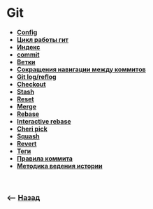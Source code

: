 # Git

* **<a href="./pages/config/readme.md">Config</a>**
* **<a href="./pages/cycle/readme.md">Цикл работы гит</a>**
* **<a href="./pages/index/readme.md">Индекс</a>**
* **<a href="./pages/commit/readme.md">commit</a>**
* **<a href="./pages/branches/readme.md">Ветки</a>**
* **<a href="./pages/shorts/readme.md">Сокращения навигации между коммитов</a>**
* **<a href="./pages/log/readme.md">Git log/reflog</a>**
* **<a href="./pages/checkout/readme.md">Checkout</a>**
* **<a href="./pages/stash/readme.md">Stash</a>**
* **<a href="./pages/commit-style/readme.md">Reset</a>**
* **<a href="./pages/merge/readme.md">Merge</a>**
* **<a href="./pages/rebase/readme.md">Rebase</a>**
* **<a href="./pages/interactive-rebase/readme.md">Interactive rebase</a>**
* **<a href="./pages/cherry-pick/readme.md">Cheri pick</a>**
* **<a href="./pages/squash/readme.md">Squash</a>**
* **<a href="./pages/revert/readme.md">Revert</a>**
* **<a href="./pages/tag/readme.md">Теги</a>**
* **<a href="./pages/commit-style/readme.md">Правила коммита</a>**
* **<a href="./pages/branch-history-style/readme.md">Методика ведения истории</a>**

<br>

### ⟵ **<a href="../../readme.md">Назад</a>**